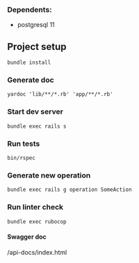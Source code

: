 ###  Dependents:
+ postgresql 11

## Project setup
```
bundle install
```

### Generate doc

```
yardoc 'lib/**/*.rb' 'app/**/*.rb'
```

### Start dev server
```
bundle exec rails s
```

### Run tests
```
bin/rspec
```

### Generate new operation
```
bundle exec rails g operation SomeAction
```

### Run linter check
```
bundle exec rubocop
```

#### Swagger doc

/api-docs/index.html
